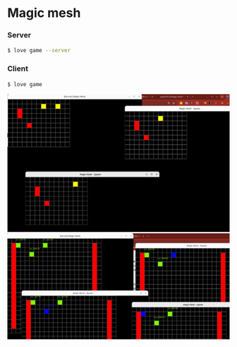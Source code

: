 # Magic mesh

### Server
```bash
$ love game --server
```

### Client
```bash
$ love game
```

<img src="image.png"></img>
<img src="image2.png"></img>